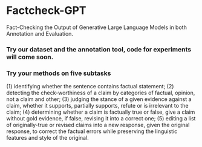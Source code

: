 # Factcheck-GPT
Fact-Checking the Output of Generative Large Language Models in both Annotation and Evaluation.

### Try our dataset and the annotation tool, code for experiments will come soon.
### Try your methods on five subtasks
(1) identifying whether the sentence contains factual statement; 
(2) detecting the check-worthiness of a claim by categories of factual, opinion, not a claim and other;
(3) judging the stance of a given evidence against a claim, whether it supports, partially supports, refute or is irrelevant to the claim;
(4) determining whether a claim is factually true or false, give a claim without gold evidence, if false, revising it into a correct one;
(5) editing a list of originally-true or revised claims into a new response, given the original response, to correct the factual errors while preserving the linguistic features and style of the original. 

